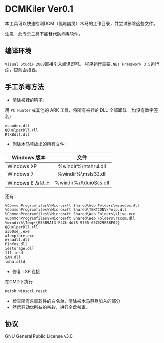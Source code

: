 # DCMKiler Ver0.1
本工具可以快速检测DCM（黑暗幽灵）木马的工作目录，并尝试删除这些文件。

注意：此专杀工具不能替代防病毒软件。

## 编译环境
`Visual Studio 2008`直接引入编译即可。
程序运行需要`.NET Framework 3.5`运行库，否则会报错。
## 手工杀毒方法

* 清除被挂的钩子:

用 `PC Hunter` 或其他的 ARK 工具，将所有被挂的 DLL 全部卸载 （均没有数字签名)
```
msaodex.dll
QQHelperDll.dll
RtkBdll.dll
```

* 删除木马释放出的所有文件:

| Windows 版本     | 文件                 |
| ---------------- |:--------------------:|
| Windows XP       | %windir%\ntshrui.dll |
| Windows 7        | %windir%\msls32.dll  |
| Windows 8 及以上 | %windir%\AduioSes.dll|

还有：
```
%CommonProgramfiles%\Microsoft Shared\Web Folders\msaodex.dll
%CommonProgramfiles%\Microsoft Shared\TEXTCONV\*elp.dll
%CommonProgramfiles%\Microsoft Shared\Web Folders\klive.exe
%CommonProgramfiles%\Microsoft Shared\Web Folders\rscom.dll
%windir%\Temp\{E53B9A13-F4C6-4d78-9755-65C029E88F02}
QQHelperDll.dll
a360se_.exe
aIexplore.exe
RtkBdll.dll
PInfos.dll
iestorage.dll
111.iesd
SAM.dll
lmha.slld
```

* 修复 LSP 连接

在CMD下执行:

`netsh winsock reset`

* 检查所有杀毒软件的白名单，清除被木马静默加入的部分
* 然后开动你所有的杀软，进行全盘杀毒。

## 协议
GNU General Public License v3.0
